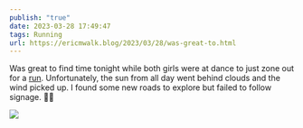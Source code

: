 ```yaml
---
publish: "true"
date: 2023-03-28 17:49:47
tags: Running
url: https://ericmwalk.blog/2023/03/28/was-great-to.html
---
```


Was great to find time tonight while both girls were at dance to just zone out for a [run](http://www.strava.com/activities/8794581294). Unfortunately, the sun from all day went behind clouds and the wind picked up. I found some new roads to explore but failed to follow signage.  🤷‍♂️


![](https://ericmwalk.blog/uploads/2023/1ba198d14e.jpg)